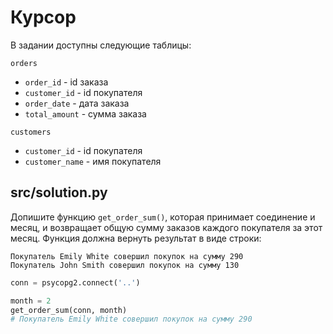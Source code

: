 # Курсор

В задании доступны следующие таблицы:

`orders`

- `order_id` - id заказа
- `customer_id` - id покупателя
- `order_date` - дата заказа
- `total_amount` - сумма заказа

`customers`

- `customer_id` - id покупателя
- `customer_name` - имя покупателя

## src/solution.py

Допишите функцию `get_order_sum()`, которая принимает соединение и месяц, и возвращает общую сумму заказов каждого покупателя за этот месяц. Функция должна вернуть результат в виде строки:

```
Покупатель Emily White совершил покупок на сумму 290
Покупатель John Smith совершил покупок на сумму 130
```
```python
conn = psycopg2.connect('..')

month = 2
get_order_sum(conn, month)
# Покупатель Emily White совершил покупок на сумму 290
```